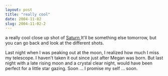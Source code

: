 ```yaml
---
layout: post
title: "really cool"
date: 2004-11-02
slug: 2004-11-02-2
---
```


a really cool close up shot of  [ Saturn ](http://antwrp.gsfc.nasa.gov/apod/astropix.html)   It&apos;ll be something else tomorrow, but you can go back and look at the different shots.

Last night when  I was peaking out at the moon, I realized how much I miss my telescope.  I haven&apos;t taken it out since just after Megan was born.  But last night with a late rising moon and a crystal clear night, would have been perfect for a little star gazing.  Soon ... I promise my self ... soon.

